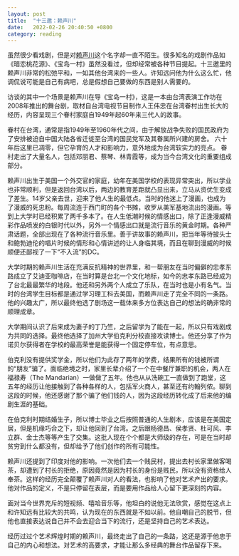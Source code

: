 ```yaml
---
layout: post
title:  "十三邀：赖声川"
date:   2022-02-26 20:40:50 +0800
category: reading
---
```


虽然很少看戏剧，但是对[赖声川](https://zh.wikipedia.org/wiki/%E8%B3%B4%E8%81%B2%E5%B7%9D)这个名字却一直不陌生。很多知名的戏剧作品如《暗恋桃花源》、《宝岛一村》虽然没看过，但却经常被各种节目提起。十三邀里的赖声川非常的松弛平和，一如其他台湾来的一些人。许知远问他为什么这么忙，他调侃说可能是自己有病吧，总是假想自己要做的东西是别人需要的。

访谈的其中一个场景是赖声川在导《宝岛一村》，这是一本由台湾表演工作坊在2008年推出的舞台剧，取材自台湾电视节目制作人王伟忠在台湾眷村出生长大的经历，内容呈现三个眷村家庭自1949年起60年来三代人的故事。

眷村在台湾，通常是指1949年至1960年代之间，由于解放战争失败的国民政府为了安排被迫自中国大陆各省迁徙至台湾的国民党军及其眷属所兴建的房舍。 六十年后这里已凋零，但它孕育的人才和影响力，意外地成为台湾软实力的亮点。 眷村走出了大量名人，包括邓丽君、蔡琴、林青霞等，成为当今台湾文化的重要组成部分。

赖声川出生于美国一个外交官的家庭，幼年在美国学校的表现异常突出，所以学业也非常顺利，但是返回台湾以后，两边的教育差距就凸显出来，立马从资优生变成了差生。14岁父亲去世，迎来了他人生的最低点。当时的他迷上了漫画，也成为了漫威的死忠粉。每周流连于西门町的各个书摊，收罗从美军基地流出的漫画。等到上大学时已经积累了两千多本了。在人生低潮时候的情感出口，除了正逢漫威精彩作品喷发的白银时代以外，另外一个情感出口就是流行音乐的黄金时期。各种严肃话题，全部出现在了各种流行音乐里。善于讲故事的赖声川，把当年等待披头士和鲍勃迪伦的唱片时候的情形和心情讲述的让人身临其境，而且在聊到漫威的时候顺便还鄙视了一下“不入流”的DC。

大学时期的赖声川生活在充满反抗精神的世界里，和一帮朋友在当时偏僻的忠孝东路成立了艾迪亚咖啡店，在当时算是台北一个文化地标，如今的忠孝东路已经成为了台北最最繁华的地段。他还和另外两个人成立了乐队，在当时也是小有名气。当时的台湾学生目标都是通过学习理工科去美国，而赖声川走了完全不同的一条路。他的兴趣太广，所以最终他选了剧场这一载体来多方位表达自己的想法的确非常的顺理成章。

大学期间认识了后来成为妻子的丁乃竺，之后留学为了能在一起，所以只有戏剧成为共同的选择。最终他选择了加州大学伯克利分校直接攻读博士。他还分享了作为诺贝尔获得者在学校的最高荣誉是能获得一个固定停车位，有点意思。

伯克利没有提供奖学金，所以他们为此存了两年的学费，结果所有的钱被所谓的“朋友”骗了。面临绝境之时，家里长辈介绍了一个在中餐厅兼职的机会，两人在福禄寿（The Mandarian）一做做了五年。他也从从洗碗工一直做到了跑堂，这五年的经历让他接触到了各种各样的人，包括军火商人，甚至还有约翰列侬。聊到这段的时候，他还感谢了那个骗了他们钱的人，因为这段经历转化成了后来他的编剧生涯的基础。

在伯克利时期结婚生子，所以博士毕业之后按照普通的人生剧本，应该是在美国定居，但是机缘巧合之下，却让他回到了台湾。之后跟杨德昌、侯孝贤、杜可风、李立群、金士杰等等产生了交集。这批人现在个个都是大师级的存在，可是在当时却贫穷到什么都没有，但却给予了他们创作的所有可能性。

赖声川还提到了印度对他的影响。一次他们去一个贱民村，提出去村长家里做客喝茶，却遭到了村长的拒绝，原因竟然是因为村长的身份是贱民，所以没有资格给人奉茶。这样的经历完全颠覆了赖声川对人的看法，也影响了他对艺术产出的要求。他对作品的定义，不是只停留在表层，而是要用作品给人心留下更深刻的内容。

面对当今世界充斥的短视频、嘻哈音乐等，他坦白的说他无法欣赏，感觉在这点上和许知远有比较大的共鸣，认为现在的东西就是不如以前。他自嘲自己的脱节，但他也直接表达说自己并不会去迎合当下的流行，还是坚持自己的艺术表达。

经历过过个艺术辉煌时期的赖声川，最终走出了自己的一条路，这还是源于他忠于自己的内心和想法。对艺术的高要求，才能让那么多经典的舞台作品留存下来。